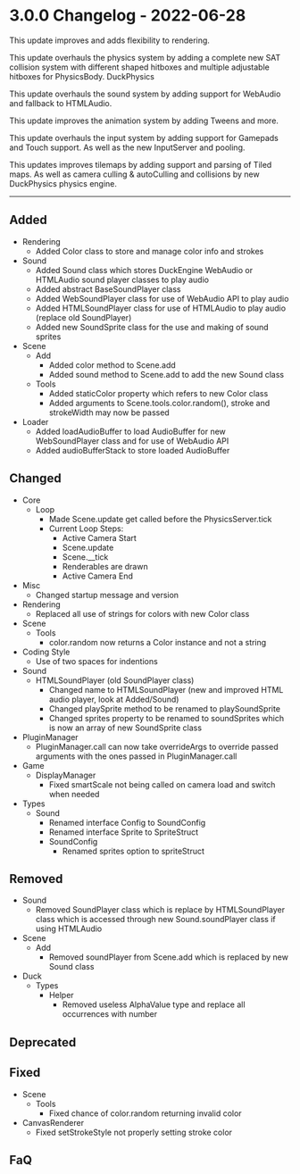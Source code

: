 # 3.0.0 Changelog - 2022-06-28

This update improves and adds flexibility to rendering.

This update overhauls the physics system by adding a complete new SAT collision system with different shaped hitboxes and multiple adjustable hitboxes for PhysicsBody. DuckPhysics

This update overhauls the sound system by adding support for WebAudio and fallback to HTMLAudio.

This update improves the animation system by adding Tweens and more.

This update overhauls the input system by adding support for Gamepads and Touch support. As well as the new InputServer and pooling.

This updates improves tilemaps by adding support and parsing of Tiled maps. As well as camera culling & autoCulling and collisions by new DuckPhysics physics engine.

------------------------------------------------------------------------------------------------------

## Added

- Rendering
  - Added Color class to store and manage color info and strokes
- Sound
  - Added Sound class which stores DuckEngine WebAudio or HTMLAudio sound player classes to play audio
  - Added abstract BaseSoundPlayer class
  - Added WebSoundPlayer class for use of WebAudio API to play audio
  - Added HTMLSoundPlayer class for use of HTMLAudio to play audio (replace old SoundPlayer)
  - Added new SoundSprite class for the use and making of sound sprites
- Scene
  - Add
    - Added color method to Scene.add
    - Added sound method to Scene.add to add the new Sound class
  - Tools
    - Added staticColor property which refers to new Color class
    - Added arguments to Scene.tools.color.random(), stroke and strokeWidth may now be passed
- Loader
  - Added loadAudioBuffer to load AudioBuffer for new WebSoundPlayer class and for use of WebAudio API
  - Added audioBufferStack to store loaded AudioBuffer

## Changed

- Core
  - Loop
    - Made Scene.update get called before the PhysicsServer.tick
    - Current Loop Steps:
      - Active Camera Start
      - Scene.update
      - Scene.__tick
      - Renderables are drawn
      - Active Camera End
- Misc
  - Changed startup message and version
- Rendering
  - Replaced all use of strings for colors with new Color class
- Scene
  - Tools
    - color.random now returns a Color instance and not a string
- Coding Style
  - Use of two spaces for indentions
- Sound
  - HTMLSoundPlayer (old SoundPlayer class)
    - Changed name to HTMLSoundPlayer (new and improved HTML audio player, look at Added/Sound)
    - Changed playSprite method to be renamed to playSoundSprite
    - Changed sprites property to be renamed to soundSprites which is now an array of new SoundSprite class
- PluginManager
  - PluginManager.call can now take overrideArgs to override passed arguments with the ones passed in PluginManager.call
- Game
  - DisplayManager
    - Fixed smartScale not being called on camera load and switch when needed
- Types
  - Sound
    - Renamed interface Config to SoundConfig
    - Renamed interface Sprite to SpriteStruct
    - SoundConfig
      - Renamed sprites option to spriteStruct

## Removed

- Sound
  - Removed SoundPlayer class which is replace by HTMLSoundPlayer class which is accessed through new Sound.soundPlayer class if using HTMLAudio
- Scene
  - Add
    - Removed soundPlayer from Scene.add which is replaced by new Sound class
- Duck
  - Types
    - Helper
      - Removed useless AlphaValue type and replace all occurrences with number

## Deprecated

## Fixed

- Scene
  - Tools
    - Fixed chance of color.random returning invalid color
- CanvasRenderer
  - Fixed setStrokeStyle not properly setting stroke color

## FaQ
